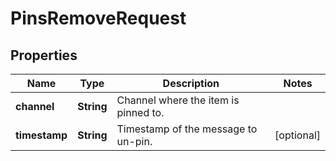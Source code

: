 

# PinsRemoveRequest


## Properties

| Name | Type | Description | Notes |
|------------ | ------------- | ------------- | -------------|
|**channel** | **String** | Channel where the item is pinned to. |  |
|**timestamp** | **String** | Timestamp of the message to un-pin. |  [optional] |



